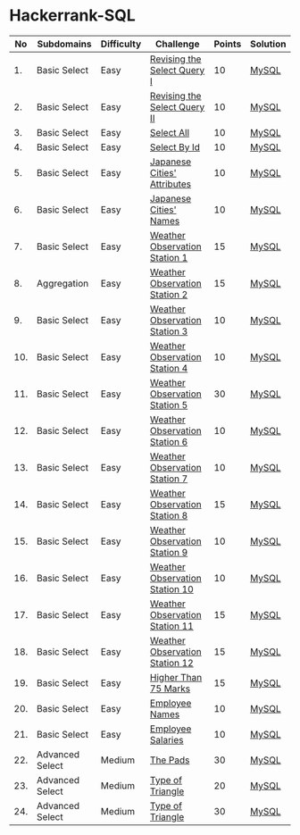 # Hackerrank-SQL

|No|Subdomains | Difficulty | Challenge | Points | Solution |
|--|--|--|--|--|--|
|1.| Basic Select | Easy | [Revising the Select Query I](https://www.hackerrank.com/challenges/revising-the-select-query/problem) | 10 | [MySQL](https://github.com/citraput/Hackerrank-SQL/blob/master/1-Revising_The_Select_Query_1.sql) |
|2.| Basic Select | Easy | [Revising the Select Query II](https://www.hackerrank.com/challenges/revising-the-select-query-2/problem) | 10 | [MySQL](https://github.com/citraput/Hackerrank-SQL/blob/master/2-Revising_The_Select_Query_2.sql) |
|3.| Basic Select | Easy | [Select All](https://www.hackerrank.com/challenges/select-all-sql/problem) | 10 | [MySQL](https://github.com/citraput/Hackerrank-SQL/blob/master/3-Select_All_SQL.sql) |
|4.| Basic Select | Easy | [Select By Id](https://www.hackerrank.com/challenges/select-by-id/problem) | 10 | [MySQL](https://github.com/citraput/Hackerrank-SQL/blob/master/4-Select_By_Id.sql) |
|5.| Basic Select | Easy | [Japanese Cities' Attributes](https://www.hackerrank.com/challenges/japanese-cities-attributes/problem) | 10 | [MySQL](https://github.com/citraput/Hackerrank-SQL/blob/master/5-Japanese_Cities_Attributes.sql) |
|6.| Basic Select | Easy | [Japanese Cities' Names](https://www.hackerrank.com/challenges/japanese-cities-name/problem) | 10 | [MySQL](https://github.com/citraput/Hackerrank-SQL/blob/master/6-Japanese-Cities-Name.sql) |
|7.| Basic Select | Easy | [Weather Observation Station 1](https://www.hackerrank.com/challenges/weather-observation-station-1/problem) | 15 | [MySQL](https://github.com/citraput/Hackerrank-SQL/blob/master/7-Weather_Observation_Station_1.sql) |
|8.| Aggregation | Easy | [Weather Observation Station 2](https://www.hackerrank.com/challenges/weather-observation-station-2/problem) | 15 | [MySQL](https://github.com/citraput/Hackerrank-SQL/blob/master/8-Weather_Observation_Station_2.sql) |
|9.| Basic Select | Easy | [Weather Observation Station 3](https://www.hackerrank.com/challenges/weather-observation-station-3/problem) | 10 | [MySQL](https://github.com/citraput/Hackerrank-SQL/blob/master/9-Weather_Observation_Station_3.sql) |
|10.| Basic Select | Easy | [Weather Observation Station 4](https://www.hackerrank.com/challenges/weather-observation-station-4/problem) | 10 | [MySQL](https://github.com/citraput/Hackerrank-SQL/blob/master/10-Weather_Observation_Station_4.sql) |
|11.| Basic Select | Easy | [Weather Observation Station 5](https://www.hackerrank.com/challenges/weather-observation-station-5/problem) | 30 | [MySQL](https://github.com/citraput/Hackerrank-SQL/blob/master/11-Weather_Observation_Station_5.sql) |
|12.| Basic Select | Easy | [Weather Observation Station 6](https://www.hackerrank.com/challenges/weather-observation-station-6/problem) | 10 | [MySQL](https://github.com/citraput/Hackerrank-SQL/blob/master/12-Weather_Observation_Station_6.sql) |
|13.| Basic Select | Easy | [Weather Observation Station 7](https://www.hackerrank.com/challenges/weather-observation-station-7/problem) | 10 | [MySQL](https://github.com/citraput/Hackerrank-SQL/blob/master/13-Weather_Observation_Station_7.sql) |
|14.| Basic Select | Easy | [Weather Observation Station 8](https://www.hackerrank.com/challenges/weather-observation-station-8/problem) | 15 | [MySQL](https://github.com/citraput/Hackerrank-SQL/blob/master/14-Weather_Observation_Station_8.sql) |
|15.| Basic Select | Easy | [Weather Observation Station 9](https://www.hackerrank.com/challenges/weather-observation-station-9/problem) | 10 | [MySQL](https://github.com/citraput/Hackerrank-SQL/blob/master/15-Weather_Observation_Station_9.sql) |
|16.| Basic Select | Easy | [Weather Observation Station 10](https://www.hackerrank.com/challenges/weather-observation-station-10/problem) | 10 | [MySQL](https://github.com/citraput/Hackerrank-SQL/blob/master/16-Weather_Observation_Station_10.sql) |
|17.| Basic Select | Easy | [Weather Observation Station 11](https://www.hackerrank.com/challenges/weather-observation-station-11/problem) | 15 | [MySQL](https://github.com/citraput/Hackerrank-SQL/blob/master/17-Weather_Observation_Station_11.sql) |
|18.| Basic Select | Easy | [Weather Observation Station 12](https://www.hackerrank.com/challenges/weather-observation-station-12/problem) | 15 | [MySQL](https://github.com/citraput/Hackerrank-SQL/blob/master/18-Weather_Observation_Station_12.sql) |
|19.| Basic Select | Easy | [Higher Than 75 Marks](https://www.hackerrank.com/challenges/more-than-75-marks/problem) | 15 | [MySQL](https://github.com/citraput/Hackerrank-SQL/blob/master/19-Higher_Than_75_Marks.sql) |
|20.| Basic Select | Easy | [Employee Names](https://www.hackerrank.com/challenges/name-of-employees/problem) | 10 | [MySQL](https://github.com/citraput/Hackerrank-SQL/blob/master/20-Employee_Names.sql) |
|21.| Basic Select | Easy | [Employee Salaries](https://www.hackerrank.com/challenges/salary-of-employees/problem) | 10 | [MySQL](https://github.com/citraput/Hackerrank-SQL/blob/master/21-Employee_Salaries.sql) |
|22.| Advanced Select | Medium | [The Pads](https://www.hackerrank.com/challenges/the-pads/problem) | 30 | [MySQL](https://github.com/citraput/Hackerrank-SQL/blob/master/22-The_PADS.sql) |
|23.| Advanced Select | Medium | [Type of Triangle](https://www.hackerrank.com/challenges/what-type-of-triangle/problem) | 20 | [MySQL](https://github.com/citraput/Hackerrank-SQL/blob/master/23-Type_Of_Triangle.sql) |
|24.| Advanced Select | Medium | [Type of Triangle](https://www.hackerrank.com/challenges/occupations/problem) | 30 | [MySQL](https://github.com/citraput/Hackerrank-SQL/blob/master/24-Occupations.sql) |
